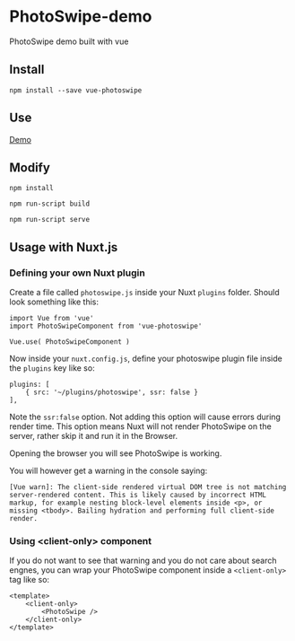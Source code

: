# PhotoSwipe-demo
PhotoSwipe demo built with vue

## Install

`npm install --save vue-photoswipe`


## Use

[Demo](https://github.com/ymyang/vue-photoswipe-demo)

## Modify

`npm install`

`npm run-script build`

`npm run-script serve`

## Usage with Nuxt.js

### Defining your own Nuxt plugin
Create a file called `photoswipe.js` inside your Nuxt `plugins` folder. Should look something like this:

```
import Vue from 'vue'
import PhotoSwipeComponent from 'vue-photoswipe'

Vue.use( PhotoSwipeComponent )
```

Now inside your `nuxt.config.js`, define your photoswipe plugin file inside the `plugins` key like so:
```
plugins: [
	{ src: '~/plugins/photoswipe', ssr: false }
],
```
Note the `ssr:false` option. Not adding this option will cause errors during render time. This option means Nuxt will not render PhotoSwipe on the server, rather skip it and run it in the Browser.

Opening the browser you will see PhotoSwipe is working.

You will however get a warning in the console saying:
```
[Vue warn]: The client-side rendered virtual DOM tree is not matching server-rendered content. This is likely caused by incorrect HTML markup, for example nesting block-level elements inside <p>, or missing <tbody>. Bailing hydration and performing full client-side render.
```

### Using \<client-only> component
If you do not want to see that warning and you do not care about search engnes, you can wrap your PhotoSwipe component inside a `<client-only>` tag like so:

```
<template>
	<client-only>
		<PhotoSwipe />
	</client-only>
</template>
```